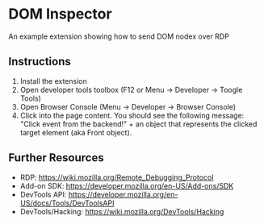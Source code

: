 DOM Inspector
=============
An example extension showing how to send DOM nodex over RDP

Instructions
------------
1. Install the extension
2. Open developer tools toolbox (F12 or Menu -> Developer -> Toogle Tools)
3. Open Browser Console (Menu -> Developer -> Browser Console)
4. Click into the page content. You should see the following message:
   "Click event from the backend!" + an object that represents the clicked
   target element (aka Front object).
 
Further Resources
-----------------
* RDP: https://wiki.mozilla.org/Remote_Debugging_Protocol
* Add-on SDK: https://developer.mozilla.org/en-US/Add-ons/SDK
* DevTools API: https://developer.mozilla.org/en-US/docs/Tools/DevToolsAPI
* DevTools/Hacking: https://wiki.mozilla.org/DevTools/Hacking

